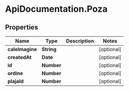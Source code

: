 # ApiDocumentation.Poza

## Properties

Name | Type | Description | Notes
------------ | ------------- | ------------- | -------------
**caleImagine** | **String** |  | [optional] 
**createdAt** | **Date** |  | [optional] 
**id** | **Number** |  | [optional] 
**ordine** | **Number** |  | [optional] 
**plajaId** | **Number** |  | [optional] 


